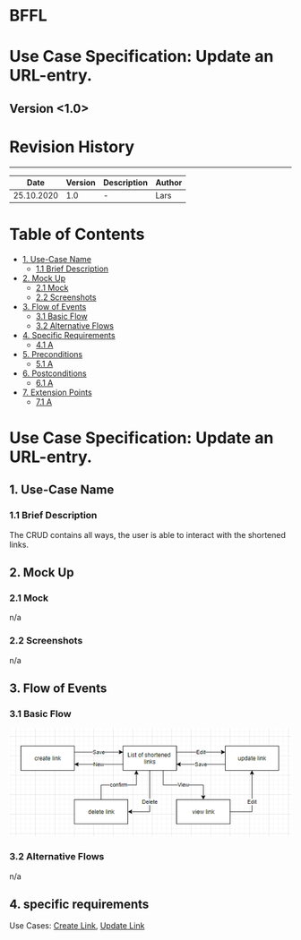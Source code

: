 # BFFL
# Use Case Specification: Update an URL-entry.

## Version <1.0>

# Revision History
-----

|    Date    | Version | Description | Author |
|------------|---------|-------------|--------|
| 25.10.2020 |   1.0   |  -  | Lars |

# Table of Contents

- [1. Use-Case Name](#1-Use-Case-Name)
  * [1.1 Brief Description](#11-Brief-Description)
- [2. Mock Up](#2-Mock-Up)
  * [2.1 Mock](#21-Mock)
  * [2.2 Screenshots](#22-Screenshots)
- [3. Flow of Events](#3-Flow-of-Events)
  * [3.1 Basic Flow](#31-Basic-Flow)
  * [3.2 Alternative Flows](#32-Alternative-Flows)
- [4. Specific Requirements](#4-specific-requirements)
  * [4.1 A](#41-A)
- [5. Preconditions](#5-Preconditions)
  * [5.1 A](#51-A)
- [6. Postconditions](#6-Postconditions)
  * [6.1 A](#61-A)
- [7. Extension Points](#7-Extension-Points)
  * [7.1 A](#71-A)
  
# Use Case Specification: Update an URL-entry.
  
## 1. Use-Case Name  
### 1.1 Brief Description
The CRUD contains all ways, the user is able to interact with the shortened links.
 
 
## 2. Mock Up
### 2.1 Mock
n/a
  
### 2.2 Screenshots
n/a
 
 
## 3. Flow of Events
### 3.1 Basic Flow
![Basic Flow](res/CRUD_25Okt2020.png)
  
### 3.2 Alternative Flows
n/a
  
  
## 4. specific requirements
Use Cases: 
[Create Link](UC_Create-Link.md),
[Update Link](UC_Update-Link_22Okt2020.md)

